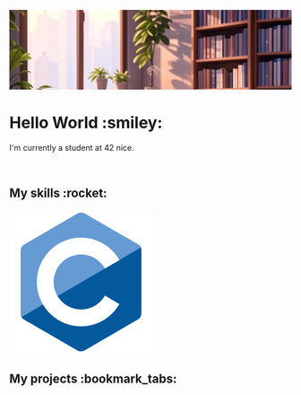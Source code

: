 ![Bannière de profil](./assets/banner.jpg)
<h1>Hello World :smiley:</h1>
<p>I'm currently a student at 42 nice.</p>
<br/>
<h2>My skills :rocket:</h2>
<img src="./assets/c.svg" alt="Typing SVG"/>
<br/>
<h2>My projects :bookmark_tabs:</h2>
